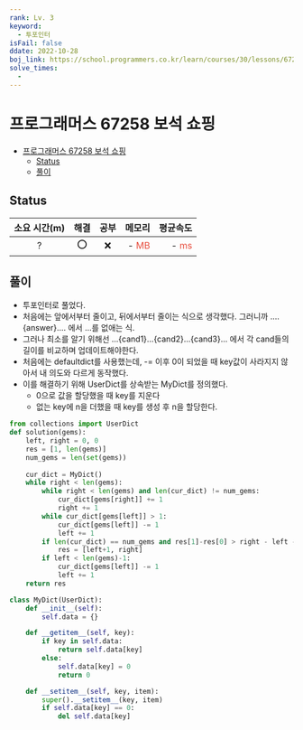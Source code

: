 ```yaml
---
rank: Lv. 3
keyword:
  - 투포인터
isFail: false
ddate: 2022-10-28
boj_link: https://school.programmers.co.kr/learn/courses/30/lessons/67258
solve_times:
  - 
---
```


# 프로그래머스 67258 보석 쇼핑

- [프로그래머스 67258 보석 쇼핑](#프로그래머스-67258-보석-쇼핑)
  - [Status](#status)
  - [풀이](#풀이)

## Status
| 소요 시간(m) | 해결  | 공부  |                                  메모리 |                                평균속도 |
| :----------: | :---: | :---: | --------------------------------------: | --------------------------------------: |
|      ?      |   ⭕️   |   ❌   | - <span style="color:#e74c3c">MB</span> | - <span style="color:#e74c3c">ms</span> |


## 풀이

- 투포인터로 풀었다.
- 처음에는 앞에서부터 줄이고, 뒤에서부터 줄이는 식으로 생각했다. 그러니까 ....{answer}.... 에서 ...를 없애는 식.
- 그러나 최소를 알기 위해선 ...{cand1}...{cand2}...{cand3}... 에서 각 cand들의 길이를 비교하며 업데이트해야한다.
- 처음에는 defaultdict를 사용했는데, -= 이후 0이 되었을 때 key값이 사라지지 않아서 내 의도와 다르게 동작했다.
- 이를 해결하기 위해 UserDict를 상속받는 MyDict를 정의했다.
  - 0으로 값을 할당했을 때 key를 지운다
  - 없는 key에 n을 더했을 때 key를 생성 후 n을 할당한다.

```py
from collections import UserDict
def solution(gems):
    left, right = 0, 0
    res = [1, len(gems)]
    num_gems = len(set(gems))
    
    cur_dict = MyDict()
    while right < len(gems):
        while right < len(gems) and len(cur_dict) != num_gems:
            cur_dict[gems[right]] += 1
            right += 1
        while cur_dict[gems[left]] > 1:
            cur_dict[gems[left]] -= 1
            left += 1
        if len(cur_dict) == num_gems and res[1]-res[0] > right - left - 1:
            res = [left+1, right]
        if left < len(gems)-1:
            cur_dict[gems[left]] -= 1
            left += 1
    return res

class MyDict(UserDict):
    def __init__(self):
        self.data = {}

    def __getitem__(self, key):
        if key in self.data:
            return self.data[key]
        else:
            self.data[key] = 0
            return 0

    def __setitem__(self, key, item):
        super().__setitem__(key, item)
        if self.data[key] == 0:
            del self.data[key]
```